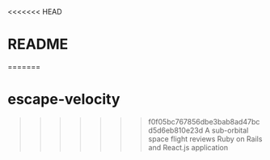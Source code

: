 <<<<<<< HEAD
# README

=======
# escape-velocity
>>>>>>> f0f05bc767856dbe3bab8ad47bcd5d6eb810e23d
A sub-orbital space flight reviews Ruby on Rails and React.js application
